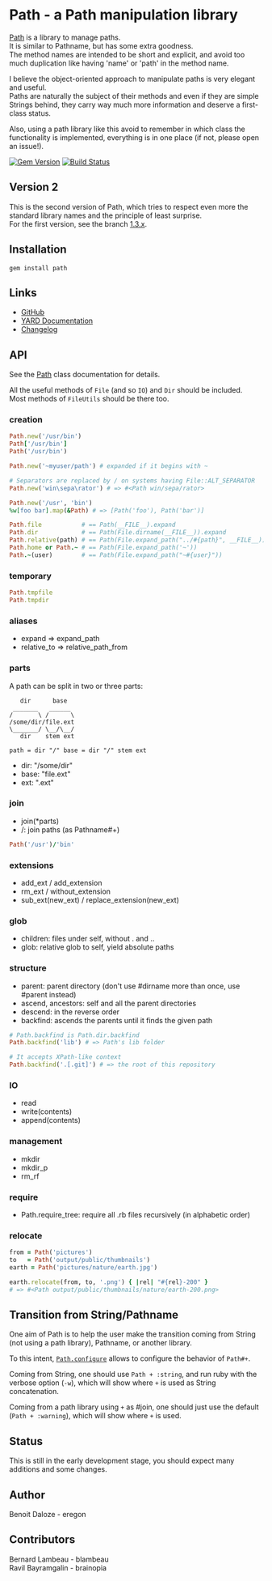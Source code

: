 # Path - a Path manipulation library

[Path](http://rubydoc.info/github/eregon/path/master/Path) is a library to manage paths.  
It is similar to Pathname, but has some extra goodness.  
The method names are intended to be short and explicit, and avoid too much duplication like having 'name' or 'path' in the method name.

I believe the object-oriented approach to manipulate paths is very elegant and useful.  
Paths are naturally the subject of their methods and even if they are simple Strings behind, they carry way much more information and deserve a first-class status.

Also, using a path library like this avoid to remember in which class the functionality is implemented, everything is in one place (if not, please open an issue!).

[![Gem Version](https://badge.fury.io/rb/path.png)](http://badge.fury.io/rb/path)
[![Build Status](https://travis-ci.org/eregon/path.png?branch=master)](https://travis-ci.org/eregon/path)

## Version 2

This is the second version of Path, which tries to respect even more
the standard library names and the principle of least surprise.  
For the first version, see the branch [1.3.x](https://github.com/eregon/path/tree/1.3.x).

## Installation

    gem install path

## Links

* [GitHub](https://github.com/eregon/path)
* [YARD Documentation](http://rubydoc.info/github/eregon/path/master/file/README.md)
* [Changelog](https://github.com/eregon/path/blob/master/Changelog.md)

## API

See the [Path](http://rubydoc.info/github/eregon/path/master/Path) class documentation for details.

All the useful methods of `File` (and so `IO`) and `Dir` should be included.  
Most methods of `FileUtils` should be there too.

### creation

``` ruby
Path.new('/usr/bin')
Path['/usr/bin']
Path('/usr/bin')

Path.new('~myuser/path') # expanded if it begins with ~

# Separators are replaced by / on systems having File::ALT_SEPARATOR
Path.new('win\sepa\rator') # => #<Path win/sepa/rator>

Path.new('/usr', 'bin')
%w[foo bar].map(&Path) # => [Path('foo'), Path('bar')]
```

``` ruby
Path.file           # == Path(__FILE__).expand
Path.dir            # == Path(File.dirname(__FILE__)).expand
Path.relative(path) # == Path(File.expand_path("../#{path}", __FILE__))
Path.home or Path.~ # == Path(File.expand_path('~'))
Path.~(user)        # == Path(File.expand_path("~#{user}"))
```

### temporary

``` ruby
Path.tmpfile
Path.tmpdir
```

### aliases

* expand => expand\_path
* relative\_to => relative\_path\_from

### parts

A path can be split in two or three parts:

       dir      base
     _______   ______
    /       \ /      \
    /some/dir/file.ext
    \_______/ \__/\__/
       dir    stem ext

    path = dir "/" base = dir "/" stem ext

* dir:  "/some/dir"
* base: "file.ext"
* ext:  ".ext"

### join

* join(*parts)
* /: join paths (as Pathname#+)

```ruby
Path('/usr')/'bin'
```

### extensions

* add\_ext / add\_extension
* rm\_ext / without\_extension
* sub\_ext(new\_ext) / replace\_extension(new\_ext)

### glob

* children: files under self, without . and ..
* glob: relative glob to self, yield absolute paths

### structure

* parent: parent directory (don't use #dirname more than once, use #parent instead)
* ascend, ancestors: self and all the parent directories
* descend: in the reverse order
* backfind: ascends the parents until it finds the given path

``` ruby
# Path.backfind is Path.dir.backfind
Path.backfind('lib') # => Path's lib folder

# It accepts XPath-like context
Path.backfind('.[.git]') # => the root of this repository
```

### IO

* read
* write(contents)
* append(contents)

### management

* mkdir
* mkdir\_p
* rm\_rf

### require

* Path.require\_tree: require all .rb files recursively (in alphabetic order)

### relocate

``` ruby
from = Path('pictures')
to   = Path('output/public/thumbnails')
earth = Path('pictures/nature/earth.jpg')

earth.relocate(from, to, '.png') { |rel| "#{rel}-200" }
# => #<Path output/public/thumbnails/nature/earth-200.png>
```

## Transition from String/Pathname

One aim of Path is to help the user make the transition coming from
String (not using a path library), Pathname, or another library.

To this intent, [`Path.configure`](http://rubydoc.info/github/eregon/path/master/Path#configure-class_method) allows to configure the behavior of `Path#+`.

Coming from String, one should use `Path + :string`, and run ruby with the verbose option (`-w`),
which will show where `+` is used as String concatenation.

Coming from a path library using `+` as #join, one should just use the default (`Path + :warning`),
which will show where `+` is used.

## Status

This is still in the early development stage, you should expect many additions and some changes.

## Author

Benoit Daloze - eregon

## Contributors

Bernard Lambeau - blambeau  
Ravil Bayramgalin - brainopia
